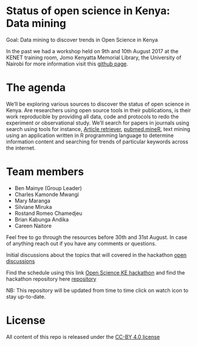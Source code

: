 # Status of open science in Kenya: Data mining

Goal: Data mining to discover trends in Open Science in Kenya

In the past we had a workshop held on 9th and 10th August 2017 at the KENET training room, Jomo Kenyatta Memorial Library, the University of Nairobi for more information visit this [github page](https://bioinfonet.github.io/OpenScienceKE/). 

# The agenda

We’ll be exploring various sources to discover the status of open science in Kenya. Are researchers using open source tools in their publications, is their work reproducible by providing all data, code and protocols to redo the experiment or observational study. We’ll search for papers in journals using search using tools for instance, [Article retriever](https://github.com/esohkevin/OpenScienceKEHackathon/blob/master/EDirect.md), [pubmed.mineR](https://www.ncbi.nlm.nih.gov/pubmed/26564970), text mining using an application written in R programming language to determine information content and searching for trends of particular keywords across the internet.

# Team members 

* Ben Mainye (Group Leader)
* Charles Kamonde Mwangi
* Mary Maranga
* Silviane Miruka
* Rostand Romeo Chamedjeu
* Brian Kabunga Andika
* Careen Naitore

Feel free to go through the resources before 30th and 31st August. In case of anything reach out if you have any comments or questions.

Initial discussions about the topics that will covered in the hackathon [open discussions](https://github.com/BioinfoNet/OpenScienceKEHackathon/issues)


Find the schedule using this link [Open Science KE hackathon](https://github.com/BioinfoNet/OpenScienceKEHackathon/blob/master/hackathonschedule.md) and find the hackathon repository here [repository](https://github.com/BioinfoNet/OpenScienceKEHackathon)

NB: This repository will be updated from time to time click on watch icon to stay up-to-date.

# License
All content of this repo is released under the [CC-BY 4.0 license](https://creativecommons.org/licenses/by/4.0/legalcode)
